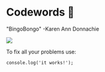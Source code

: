 # Codewords 👋

"BingoBongo" 
-Karen Ann Donnachie

![](/Week_/1.jpg)

To fix all your problems use: 
```
console.log('it works!');
```


